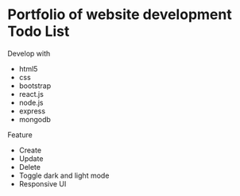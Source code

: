 # Portfolio of website development Todo List
Develop with
- html5
- css
- bootstrap
- react.js
- node.js
- express
- mongodb

Feature
- Create
- Update
- Delete
- Toggle dark and light mode
- Responsive UI
